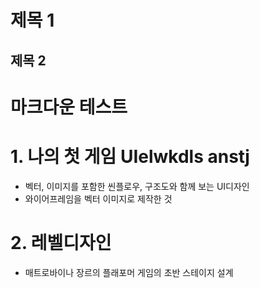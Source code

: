 제목 1
=====
제목 2 
-----

# 마크다운 테스트

# 1. 나의 첫 게임 UIelwkdls anstj
- 벡터, 이미지를 포함한 씬플로우, 구조도와 함께 보는 UI디자인
- 와이어프레임을 벡터 이미지로 제작한 것
# 2. 레벨디자인
- 매트로바이나 장르의 플래포머 게임의 초반 스테이지 설계
